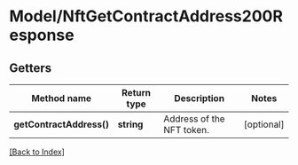 # Model/NftGetContractAddress200Response

## Getters

Method name | Return type | Description | Notes
------------ | ------------- | ------------- | -------------
**getContractAddress()** | **string** | Address of the NFT token. | [optional]

[[Back to Index]](../index.md)
